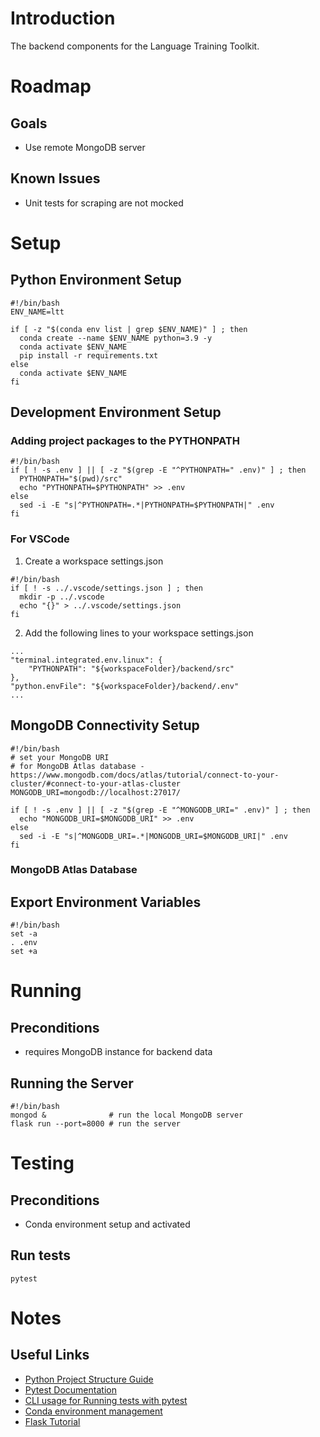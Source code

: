 # Introduction
The backend components for the Language Training Toolkit.


# Roadmap
## Goals
- Use remote MongoDB server
## Known Issues
- Unit tests for scraping are not mocked


# Setup
## Python Environment Setup
```
#!/bin/bash
ENV_NAME=ltt

if [ -z "$(conda env list | grep $ENV_NAME)" ] ; then
  conda create --name $ENV_NAME python=3.9 -y
  conda activate $ENV_NAME
  pip install -r requirements.txt
else
  conda activate $ENV_NAME
fi
```

## Development Environment Setup
### Adding project packages to the PYTHONPATH
```
#!/bin/bash
if [ ! -s .env ] || [ -z "$(grep -E "^PYTHONPATH=" .env)" ] ; then
  PYTHONPATH="$(pwd)/src"
  echo "PYTHONPATH=$PYTHONPATH" >> .env
else
  sed -i -E "s|^PYTHONPATH=.*|PYTHONPATH=$PYTHONPATH|" .env
fi
```

### For VSCode
1. Create a workspace settings.json
```
#!/bin/bash
if [ ! -s ../.vscode/settings.json ] ; then
  mkdir -p ../.vscode
  echo "{}" > ../.vscode/settings.json
fi
```

2. Add the following lines to your workspace settings.json
```
...
"terminal.integrated.env.linux": {
    "PYTHONPATH": "${workspaceFolder}/backend/src"
},
"python.envFile": "${workspaceFolder}/backend/.env"
...
```

## MongoDB Connectivity Setup
```
#!/bin/bash
# set your MongoDB URI
# for MongoDB Atlas database - https://www.mongodb.com/docs/atlas/tutorial/connect-to-your-cluster/#connect-to-your-atlas-cluster
MONGODB_URI=mongodb://localhost:27017/

if [ ! -s .env ] || [ -z "$(grep -E "^MONGODB_URI=" .env)" ] ; then
  echo "MONGODB_URI=$MONGODB_URI" >> .env
else
  sed -i -E "s|^MONGODB_URI=.*|MONGODB_URI=$MONGODB_URI|" .env
fi
```

### MongoDB Atlas Database

## Export Environment Variables
```
#!/bin/bash
set -a
. .env
set +a
```



# Running
## Preconditions
- requires MongoDB instance for backend data

## Running the Server
```
#!/bin/bash
mongod &              # run the local MongoDB server 
flask run --port=8000 # run the server
```


# Testing
## Preconditions
- Conda environment setup and activated

## Run tests
```
pytest
```


# Notes
## Useful Links
- [Python Project Structure Guide](https://docs.python-guide.org/writing/structure/)
- [Pytest Documentation](https://docs.pytest.org/en/6.2.x/)
- [CLI usage for Running tests with pytest](https://zetcode.com/python/pytest/)
- [Conda environment management](https://docs.conda.io/projects/conda/en/latest/user-guide/tasks/manage-environments.html)
- [Flask Tutorial](https://flask.palletsprojects.com/en/2.0.x/tutorial/views/)